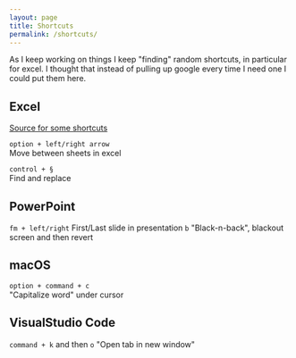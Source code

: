 ```yaml
---
layout: page
title: Shortcuts
permalink: /shortcuts/
---
```


As I keep working on things I keep "finding" random shortcuts, in particular for excel. I thought that instead of pulling up google every time I need one I could put them here.

## Excel
[Source for some shortcuts](https://exceljet.net/keyboard-shortcuts)

`option + left/right arrow`  
Move between sheets in excel

`control + §`  
Find and replace

## PowerPoint
`fm + left/right`
First/Last slide in presentation
`b`
"Black-n-back", blackout screen and then revert

## macOS
`option + command + c`  
"Capitalize word" under cursor

## VisualStudio Code
`command + k` and then `o`
"Open tab in new window"
